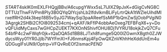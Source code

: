 $START$4skIK0mEXLFHQgjBBv/A6cupgYWxx5sL7lJIXZ9pJxK+dGigCvNG8CDTTUzThwFiVPm8PIy3B0QYqQIYcjshLb2lfdvlkmBLiFyLrtrQkA1tWZleUihdMIrxelfRH2d4k3bep18B5vSyJG7WaySqi3paAReefSsMiP1bQmZwSjOobPVgiN03Agrgk2SHBi2CfOl8092534cmj+qAXF/lkFflP4obbAeOxeg7EFBFqX6+y+DovQFUidMyCaxs7wGHCpZUEKT7KXOnNShivfOHU8Dj1VYRU18okjkZvQ7CFu54bfP4c2wFWqfr0jk+tQaDQA5d1BB8LJTxh8fumge5Q00lZGwmXBgth0ZJWdycsWyy01YR0JjIb7WYFmXI+FJ6nmsKpj4FpOwQXZnVKhhHeXddUnEm4uQDGuglFsUN9/Optrp+VFQvRoEOf2ismacP$END$